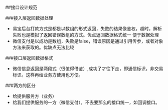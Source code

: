 ##接口设计规范

###接入层返回数据处理
* 易宝后台打款方式是都是以数组的形式返回，失败的结果像鉴权，超时，解析失败也是模拟了返回错误数组的方式。优点返回数据格式统一
  便于数据处理
* 微信支付是以成功是数组，失败是false，错误原因是通过引用传参，或者对象方法来获取的。优缺点无法比较



###接口层返回数据格式
* 微信信息返回是两段式（很值得借鉴）,成功了才往下走，即通信标识，非交易标识。这样再给业务方使用也方便。




###两方的区分
* 给提供服务方（业务）
* 给我们提供服务的一方（微信支付），不去要那么的接口统一，如回调接口。